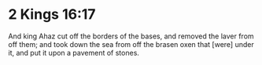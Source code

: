 # 2 Kings 16:17

And king Ahaz cut off the borders of the bases, and removed the laver from off them; and took down the sea from off the brasen oxen that [were] under it, and put it upon a pavement of stones.